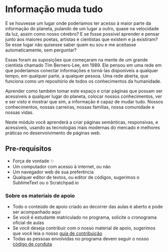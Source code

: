 # Informação muda tudo

E se houvesse um lugar onde poderíamos ter acesso à maior parte da informação do planeta, pulando de um lugar a outro, quase na velocidade da luz, assim como nosso cérebro? E se fosse possível aprender e pensar junto aos maiores poetas, artistas e cientistas que existem e já existiram? Se esse lugar não quisesse saber quem eu sou e me aceitasse automaticamente, sem perguntar?

Essas foram as suposições que começaram na mente de um grande cientista chamado Tim Berners-Lee, em 1989. Ele pensou em uma rede em que poderíamos conectar informações e torná-las disponíveis a qualquer tempo, em qualquer parte, a qualquer pessoa. Uma rede aberta, que funciona como um repositório de todos os conhecimentos da humanidade.

Aprender como também tomar este espaço e criar páginas que possam ser acessíveis a qualquer lugar do planeta, colocar nossos conhecimentos, ver e ser visto e mostrar que sim, a informação é capaz de mudar tudo. Nossos conhecimentos, nossas carreiras, nossas famílias, nossa comunidade e nossas vidas.

Neste módulo você aprenderá a criar páginas semânticas, responsivas, e acessíveis, usando as tecnologias mais modernas do mercado e melhores práticas no desenvolvimento de páginas web.

## Pre-requisitos

* Força de vontade :sparkles:
* Um computador com acesso à internet, ou não
* Um navegador web de sua preferência
* Qualquer editor de textos, ou editor de códigos, sugerimos o SublimeText ou o Scratchpad.io

### Sobre os materiais de apoio

* Todo o conteúdo de apoio criado ao decorrer das aulas é aberto e pode ser acompanhado aqui
* Se você é estudante matriculado no programa, solicite o cronograma oficial de aulas
* Se você deseja contribuir com o nosso material de apoio, sugerimos que você leia o nosso [guia de contribuição](contributing.md)
* Todas as pessoas envolvidas no programa devem seguir o nosso [código de conduta](code_of_conduct.md)

